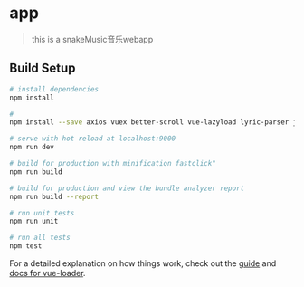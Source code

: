 # app

> this is a snakeMusic音乐webapp

## Build Setup

``` bash
# install dependencies
npm install

#
npm install --save axios vuex better-scroll vue-lazyload lyric-parser js-base64

# serve with hot reload at localhost:9000
npm run dev

# build for production with minification fastclick"
npm run build

# build for production and view the bundle analyzer report
npm run build --report

# run unit tests
npm run unit

# run all tests
npm test
```

For a detailed explanation on how things work, check out the [guide](http://vuejs-templates.github.io/webpack/) and [docs for vue-loader](http://vuejs.github.io/vue-loader).

